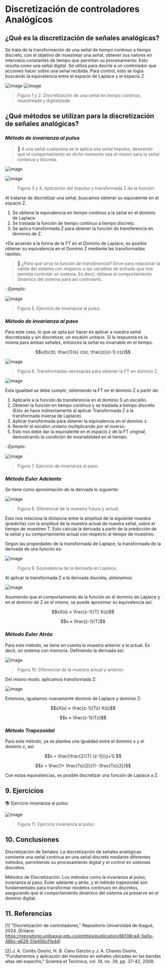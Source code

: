 # Discretización de controladores Analógicos
## ¿Qué es la discretización de señales analógicas?
Se trata de la transformación de una señal de tiempo continuo a tiempo discreto, con el objetivo de muestrear una señal, obtener sus valores en intervalos constantes de tiempo que permitan su procesamiento. Esto resulta como una señal digital.
Se utiliza para decirle a un controlador que acciones hacer sobre una señal recibida.
Para control, esto se logra buscando la equivalencia entre el espacio de Laplace y el espacio Z

![image](https://github.com/user-attachments/assets/52a6df84-4531-4adf-9283-799bf1829133)
![image](https://github.com/user-attachments/assets/39480da1-eeea-472d-82de-2c6700f6a89c)

>Figura 1 y 2. Discretización de una señal en tiempo continuo, muestreada y digitalizada.

## ¿Qué métodos se utilizan para la discretización de señales analógicas?
### *Método de invarianza al pulso*
>🔑 A una señal cualquiera se le aplica una señal impulso, deseando que el comportamiento en dicho momento sea el mismo para la señal continua y discreta.

![image](https://github.com/user-attachments/assets/c21898ec-7306-43c5-bd04-ecef6c640340)

![image](https://github.com/user-attachments/assets/a5c589cb-a600-452b-9793-a3f88a3a46e1)

>Figura 3 y 4. Aplicación del impulso y transformada Z de la función.

Al tratarse de discretizar una señal, buscamos obtener su equivalente en el espacio Z.
1. Se obtiene la equivalencia en tiempo continuo a la señal en el dominio de Laplace.
2. Se traslada la función de tiempo continuo a tiempo discreto.
3. Se aplica transformada Z para obtener la función de transferencia en términos de Z.

*De acuerdo a la forma de la FT en el Dominio de Laplace, es posible obtener su equivalencia en el Dominio Z mediante las transformadas rápidas.

>🔑 *¿Para qué sirve la función de transferencia?*
Sirve para relacionar la salida del sistema con respecto a las variables de entrada que nos permita controlar un sistema. Es decir, obtiene el comportamiento dinámico del sistema para así controlarlo.


💡*Ejemplo:*

![image](https://github.com/user-attachments/assets/8ca56560-b6c3-4d6f-8c15-2687fb190da9)

>Figura 5. Ejercicio de invarianza al pulso.

### *Método de invarianza al paso*
Para este caso, lo que se opta por hacer es aplicar a nuestra señal discretizada y sin discretizar, un escalón unitario. Sí la respuesta es la misma para ambas señales, entonces la señal es invariable en el tiempo.

$$u(t)c(t); \frac{1}{s} c(s); \frac{z}{z-1} c(z)$$

![image](https://github.com/user-attachments/assets/d2a46060-e3b2-4044-b05e-6839979fbb2c)

>Figura 6. Transformadas necesarias para obtener la FT en dominio Z.

![image](https://github.com/user-attachments/assets/9686737b-4c9b-4adc-87b7-cc8035848922)


Esta igualdad se debe cumplir, obteniendo la FT en el dominio Z a partir de:
1. Aplicarle a la función de transferencia en el dominio S un escalón.
2. Obtener la función en tiempo continuo y se traslada a tiempo discreto (Esto se hace indirectamente al aplicar Transformada Z a la transformada inversa de Laplace).
3. Aplicar transformada para obtener la equivalencia en el dominio z.
4. Revertir el escalón unitario multiplicando por el inverso.
5. Esto nos debe dar la equivalente en el espacio z de la FT original, demostrando la condición de invariabilidad en el tiempo.

💡*Ejemplo:*

![image](https://github.com/user-attachments/assets/5c89d2ce-98db-481e-9f37-c96264055822)

>Figura 7. Ejercicio de invarianza al paso.

### *Método Euler Adelante*
Se tiene como aproximación de la derivada lo siguiente:

![image](https://github.com/user-attachments/assets/e9735e29-6ed3-4a15-ab39-8cc56e404526)

>Figura 8. Diferencial de la muestra futura y actual.

Esto nos relaciona la distancia entre la amplitud de la siguiente muestra (predicha) con la amplitud de la muestra actual de nuestra señal, sobre el tiempo de muestreo T. Esto calcula la derivada a partir de la predicción de la señal y su comportamiento actual con respecto al tiempo de muestreo.
	
Según las propiedades de la transformada de Laplace, la transformada de la derivada de una función es:

![image](https://github.com/user-attachments/assets/365aefeb-3ffa-4536-8ee7-a863f51a40e4)

>Figura 9. Equivalencia de la derivada en Laplace.

Al aplicar la transformada Z a la derivada discreta, obtenemos:

![image](https://github.com/user-attachments/assets/07684900-b7a3-454a-9ac7-83e09e2c8552)

Asumiendo que el comportamiento de la función en el dominio de Laplace y en el dominio de Z es el mismo, se puede aproximar su equivalencia así:

$$sX(s) ≈ \frac{z-1}{T} X(z)$$

$$s ≈ \frac{z-1}{T}$$

### *Método Euler Atrás*
Para este método, se tiene en cuenta la muestra anterior a la actual. Es decir, un sistema con memoria. Definiendo la derivada así:

![image](https://github.com/user-attachments/assets/8a73d5fb-fabb-4713-b342-23840f5adfce)

>Figura 10. Diferencial de la muestra actual y anterior.

Del mismo modo, aplicamos transformada Z:

![image](https://github.com/user-attachments/assets/332cd934-91f2-466d-bf52-8fe88875eb16)

Entonces, igualamos nuevamente dominio de Laplace y dominio Z:

$$sX(s) ≈ \frac{z-1}{Tz} X(z)$$

$$s ≈ \frac{z-1}{Tz}$$

### *Método Trapezoidal*
Para este método, ya se plantea una igualdad entre el dominio s y el dominio z, así:

$$s = \frac{\frac{2}{T} (z-1)}{z+1} $$

$$z = \frac{1+ \frac{Ts}{2}}{1- \frac{Ts}{2}}$$

Con estas equivalencias, es posible discretizar una función de Laplace a Z.

## 9. Ejercicios
📚 Ejercicio invarianza al pulso:

![image](https://github.com/user-attachments/assets/1b41b7b1-26dd-4abd-a534-f59cc8b9a6bc)

>Figura 11. Ejercicio invarianza al pulso.

## 10. Conclusiones
Discretización de Señales: La discretización de señales analógicas convierte una señal continua en una señal discreta mediante diferentes métodos, permitiendo su procesamiento digital y el control en sistemas discretos.

Métodos de Discretización: Los métodos como la invarianza al pulso, invarianza al paso, Euler adelante y atrás, y el método trapezoidal son fundamentales para transformar modelos continuos en discretos, asegurando que el comportamiento dinámico del sistema se preserve en el dominio digital.

## 11. Referencias
[1] "Discretización de controladores," Repositorio Universidad de Ibagué, 2024. [Enlace: https://repositorio.unibague.edu.co/entities/publication/6b138ca4-3a0a-48bc-a629-51e40bcf1edd]

[2] J. A. Cortés Osorio, H. B. Cano Garzón y J. A. Chaves Osorio, "Fundamentos y aplicación del muestreo en señales ubicadas en las bandas altas del espectro," Scientia et Technica, vol. 14, no. 39, pp. 37-42, 2008.
